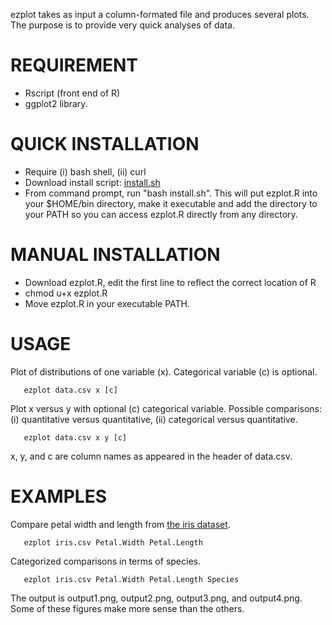 ezplot takes as input a column-formated file and produces several plots. The purpose is to provide very quick analyses of data.

REQUIREMENT
===========

- Rscript (front end of R)
- ggplot2 library.

QUICK INSTALLATION
==================

- Require (i) bash shell, (ii) curl
- Download install script: [install.sh](install.sh)
- From command prompt, run "bash install.sh".  This will put ezplot.R into your $HOME/bin directory, make it executable and add the directory to your PATH so you can access ezplot.R directly from any directory.

MANUAL INSTALLATION
===================

- Download ezplot.R, edit the first line to reflect the correct location of R
- chmod u+x ezplot.R
- Move ezplot.R in your executable PATH.

USAGE
=====

Plot of distributions of one variable (x).   Categorical variable (c) is optional.
```
   ezplot data.csv x [c]
```

Plot x versus y with optional (c) categorical variable.   Possible comparisons: (i) quantitative versus quantitative, (ii) categorical versus quantitative.

```
   ezplot data.csv x y [c]
```

x, y, and c are column names as appeared in the header of data.csv.

EXAMPLES
========

Compare petal width and length from [the iris dataset](http://en.wikipedia.org/wiki/Iris_flower_data_set).
```
   ezplot iris.csv Petal.Width Petal.Length
```

Categorized comparisons in terms of species.
```
   ezplot iris.csv Petal.Width Petal.Length Species
```

The output is output1.png, output2.png, output3.png, and output4.png.  Some of these figures make more sense than the others.


